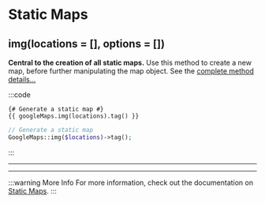 # Static Maps

## img(locations = [], options = [])

**Central to the creation of all static maps.** Use this method to create a new map, before further manipulating the map object. See the [complete method details...](/models/static-map-model/#construct-locations-options)

:::code
```twig
{# Generate a static map #}
{{ googleMaps.img(locations).tag() }}
```
```php
// Generate a static map
GoogleMaps::img($locations)->tag();
```
:::

---
---

:::warning More Info
For more information, check out the documentation on [Static Maps](/static-maps/).
:::
